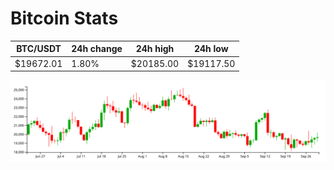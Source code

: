 # Bitcoin Stats

BTC/USDT|24h change|24h high|24h low|
|---|---|---|---|
|$19672.01|1.80%|$20185.00|$19117.50|

<img src="./chart.svg">
